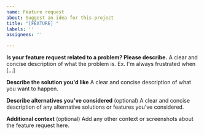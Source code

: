 ```yaml
---
name: Feature request
about: Suggest an idea for this project
title: "[FEATURE] "
labels: ''
assignees: ''

---
```


**Is your feature request related to a problem? Please describe.**
A clear and concise description of what the problem is. Ex. I'm always frustrated when [...]

**Describe the solution you'd like**
A clear and concise description of what you want to happen.

**Describe alternatives you've considered** (optional)
A clear and concise description of any alternative solutions or features you've considered.

**Additional context** (optional)
Add any other context or screenshots about the feature request here.
